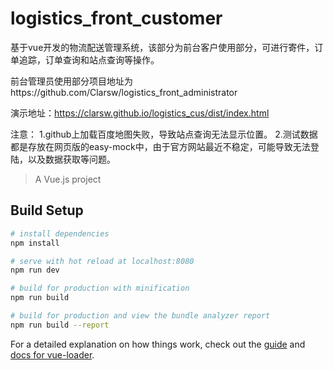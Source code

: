 # logistics_front_customer

基于vue开发的物流配送管理系统，该部分为前台客户使用部分，可进行寄件，订单追踪，订单查询和站点查询等操作。

前台管理员使用部分项目地址为https://github.com/Clarsw/logistics_front_administrator

演示地址：https://clarsw.github.io/logistics_cus/dist/index.html

注意：
1.github上加载百度地图失败，导致站点查询无法显示位置。
2.测试数据都是存放在网页版的easy-mock中，由于官方网站最近不稳定，可能导致无法登陆，以及数据获取等问题。

> A Vue.js project

## Build Setup

``` bash
# install dependencies
npm install

# serve with hot reload at localhost:8080
npm run dev

# build for production with minification
npm run build

# build for production and view the bundle analyzer report
npm run build --report
```

For a detailed explanation on how things work, check out the [guide](http://vuejs-templates.github.io/webpack/) and [docs for vue-loader](http://vuejs.github.io/vue-loader).
